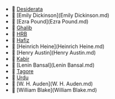 * 📄 [Desiderata](Desiderata.md)
* 📄 [Emily Dickinson](Emily Dickinson.md)
* 📄 [Ezra Pound](Ezra Pound.md)
* 📄 [Ghalib](Ghalib.md)
* 📄 [HRB](HRB.md)
* 📄 [Hafiz](Hafiz.md)
* 📄 [Heinrich Heine](Heinrich Heine.md)
* 📄 [Henry Austin](Henry Austin.md)
* 📄 [Kabir](Kabir.md)
* 📄 [Lenin Bansal](Lenin Bansal.md)
* 📄 [Tagore](Tagore.md)
* 📄 [Urdu](Urdu.md)
* 📄 [W. H. Auden](W. H. Auden.md)
* 📄 [William Blake](William Blake.md)
